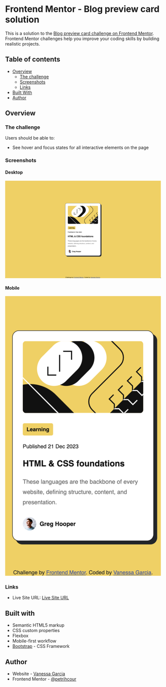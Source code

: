 # Frontend Mentor - Blog preview card solution

This is a solution to the [Blog preview card challenge on Frontend Mentor](https://www.frontendmentor.io/challenges/blog-preview-card-ckPaj01IcS). Frontend Mentor challenges help you improve your coding skills by building realistic projects. 

## Table of contents

- [Overview](#overview)
  - [The challenge](#the-challenge)
  - [Screenshots](#screenshots)
  - [Links](#links)
- [Built With](#built-with)
- [Author](#author)

## Overview

### The challenge

Users should be able to:

- See hover and focus states for all interactive elements on the page

### Screenshots

#### Desktop
![desktop screenshot](/assets/images/desktop-screenshot.png)

#### Mobile
![mobile screenshot](/assets/images/mobile-screenshot.png)

### Links

- Live Site URL: [Live Site URL](https://petrihcour.github.io/blog-preview-card/)

## Built with

- Semantic HTML5 markup
- CSS custom properties
- Flexbox
- Mobile-first workflow
- [Bootstrap](https://getbootstrap.com/) - CSS Framework

## Author

- Website - [Vanessa Garcia](https://vanessagarcia.netlify.app/)
- Frontend Mentor - [@petrihcour](https://www.frontendmentor.io/profile/petrihcour)
